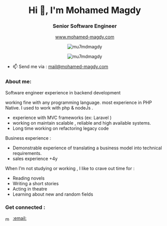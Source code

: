 <h1 align="center">Hi 👋, I'm Mohamed Magdy</h1>
<h3 align="center">Senior Software Engineer</h3>
<p align="center"><a href="https://mohamed-magdy.com/" target="blank">www.mohamed-magdy.com</a></p>
<p align="center"><img src="https://komarev.com/ghpvc/?username=mu7mdmagdy&label=Profile%20views&color=0e75b6&style=flat" alt="mu7mdmagdy" /> </p>
<p align="center"><img align="center" src="https://github-readme-streak-stats.herokuapp.com/?user=mu7mdmagdy&" alt="mu7mdmagdy" /></p>

- 📫 Send me via : mail@mohamed-magdy.com



<h3 align="left">About me:</h3>
Software engineer experience in backend development

working fine with any programming language.
most experience in PHP Native.
I used to work with php & nodeJs .
- experience with MVC frameworks (ex: Laravel )
- working on maintain scalable , reliable and high available systems.
- Long time working on refactoring legacy code

Business experience :

- Demonstrable experience of translating a business model into technical requirements.
- sales experience +4y

When I’m not studying or working , I like to crave out time for :

- Reading novels
- Writing a short stories
- Acting in theatre
- Learning about new and random fields

<h3 align="left">Get connected :</h3>
<p align="left">
<a href="https://linkedin.com/in/mohamedmagdymostafa" target="blank"><img align="center" src="https://raw.githubusercontent.com/rahuldkjain/github-profile-readme-generator/master/src/images/icons/Social/linked-in-alt.svg" alt="mohamedmagdymostafa" height="15" width="20" /></a>
<a href="mailto:mail@mohamed-magdy.com" target="blank">:email:</a>

</p>
